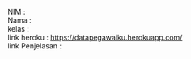 NIM :
<br>
Nama : 
<br>
kelas :
<br>
link heroku : https://datapegawaiku.herokuapp.com/
<br>
link Penjelasan : 
